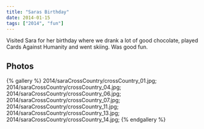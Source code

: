 ```yaml
---
title: "Saras Birthday"
date: 2014-01-15
tags: ["2014", "fun"]
---
```



Visited Sara for her birthday where we drank a lot of good chocolate, played Cards Against Humanity and went skiing.  Was good fun.

## Photos

{% gallery %}
2014/saraCrossCountry/crossCountry_01.jpg;
2014/saraCrossCountry/crossCountry_04.jpg;
2014/saraCrossCountry/crossCountry_06.jpg;
2014/saraCrossCountry/crossCountry_07.jpg;
2014/saraCrossCountry/crossCountry_11.jpg;
2014/saraCrossCountry/crossCountry_13.jpg;
2014/saraCrossCountry/crossCountry_14.jpg;
{% endgallery %}
